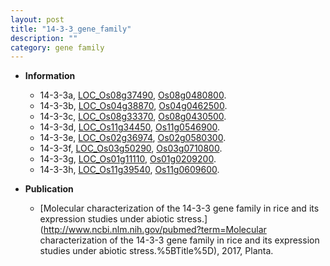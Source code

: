 ```yaml
---
layout: post
title: "14-3-3_gene_family"
description: ""
category: gene family
---
```


* **Information**  
    + 14-3-3a, [LOC_Os08g37490](http://rice.uga.edu/cgi-bin/ORF_infopage.cgi?orf=LOC_Os08g37490), [Os08g0480800](http://rapdb.dna.affrc.go.jp/viewer/gbrowse_details/irgsp1?name=Os08g0480800).
    + 14-3-3b, [LOC_Os04g38870](http://rice.uga.edu/cgi-bin/ORF_infopage.cgi?orf=LOC_Os04g38870), [Os04g0462500](http://rapdb.dna.affrc.go.jp/viewer/gbrowse_details/irgsp1?name=Os04g0462500).
    + 14-3-3c, [LOC_Os08g33370](http://rice.uga.edu/cgi-bin/ORF_infopage.cgi?orf=LOC_Os08g33370), [Os08g0430500](http://rapdb.dna.affrc.go.jp/viewer/gbrowse_details/irgsp1?name=Os08g0430500).
    + 14-3-3d, [LOC_Os11g34450](http://rice.uga.edu/cgi-bin/ORF_infopage.cgi?orf=LOC_Os11g34450), [Os11g0546900](http://rapdb.dna.affrc.go.jp/viewer/gbrowse_details/irgsp1?name=Os11g0546900).
    + 14-3-3e, [LOC_Os02g36974](http://rice.uga.edu/cgi-bin/ORF_infopage.cgi?orf=LOC_Os02g36974), [Os02g0580300](http://rapdb.dna.affrc.go.jp/viewer/gbrowse_details/irgsp1?name=Os02g0580300).
    + 14-3-3f, [LOC_Os03g50290](http://rice.uga.edu/cgi-bin/ORF_infopage.cgi?orf=LOC_Os03g50290), [Os03g0710800](http://rapdb.dna.affrc.go.jp/viewer/gbrowse_details/irgsp1?name=Os03g0710800).
    + 14-3-3g, [LOC_Os01g11110](http://rice.uga.edu/cgi-bin/ORF_infopage.cgi?orf=LOC_Os01g11110), [Os01g0209200](http://rapdb.dna.affrc.go.jp/viewer/gbrowse_details/irgsp1?name=Os01g0209200).
    + 14-3-3h, [LOC_Os11g39540](http://rice.uga.edu/cgi-bin/ORF_infopage.cgi?orf=LOC_Os11g39540), [Os11g0609600](http://rapdb.dna.affrc.go.jp/viewer/gbrowse_details/irgsp1?name=Os11g0609600).

* **Publication**  
    + [Molecular characterization of the 14-3-3 gene family in rice and its expression studies under abiotic stress.](http://www.ncbi.nlm.nih.gov/pubmed?term=Molecular characterization of the 14-3-3 gene family in rice and its expression studies under abiotic stress.%5BTitle%5D), 2017, Planta.


